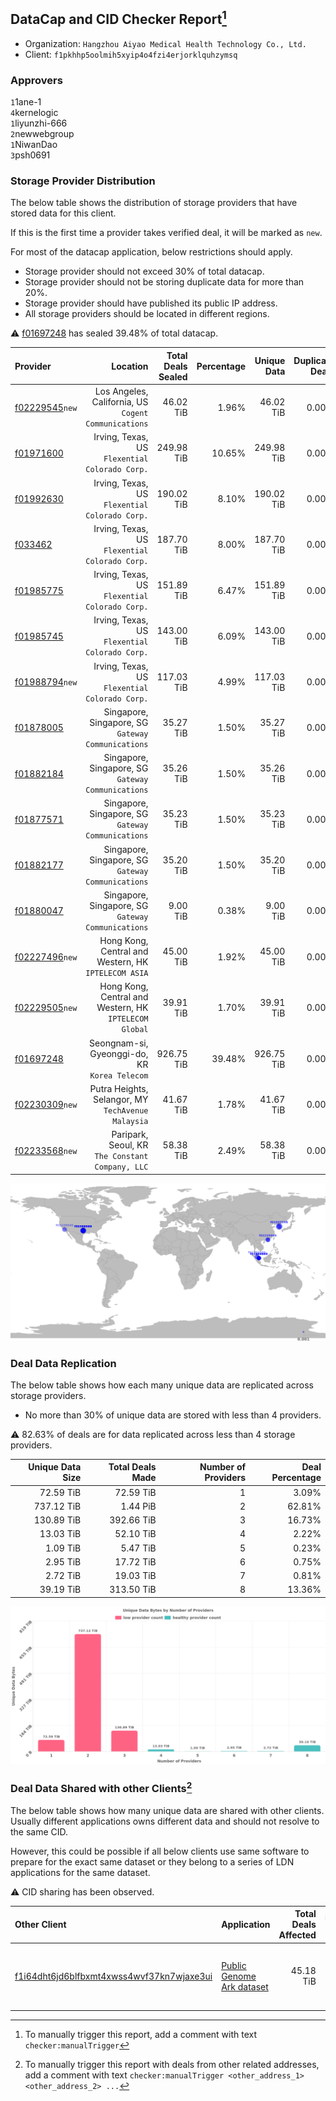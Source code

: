 ## DataCap and CID Checker Report[^1]
 - Organization: `Hangzhou Aiyao Medical Health Technology Co., Ltd.`
 - Client: `f1pkhhp5oolmih5xyip4o4fzi4erjorklquhzymsq`
### Approvers
`1`1ane-1<br/>`4`kernelogic<br/>`1`liyunzhi-666<br/>`2`newwebgroup<br/>`1`NiwanDao<br/>`3`psh0691

### Storage Provider Distribution
The below table shows the distribution of storage providers that have stored data for this client.

If this is the first time a provider takes verified deal, it will be marked as `new`.

For most of the datacap application, below restrictions should apply.
 - Storage provider should not exceed 30% of total datacap.
 - Storage provider should not be storing duplicate data for more than 20%.
 - Storage provider should have published its public IP address.
 - All storage providers should be located in different regions.

⚠️ [f01697248](https://filfox.info/en/address/f01697248) has sealed 39.48% of total datacap.

| Provider                                                    |                                                  Location | Total Deals Sealed | Percentage | Unique Data | Duplicate Deals |
| :---------------------------------------------------------- | --------------------------------------------------------: | -----------------: | ---------: | ----------: | --------------: |
| [f02229545](https://filfox.info/en/address/f02229545)`new`  |   Los Angeles, California, US<br/>`Cogent Communications` |          46.02 TiB |      1.96% |   46.02 TiB |           0.00% |
| [f01971600](https://filfox.info/en/address/f01971600)       |         Irving, Texas, US<br/>`Flexential Colorado Corp.` |         249.98 TiB |     10.65% |  249.98 TiB |           0.00% |
| [f01992630](https://filfox.info/en/address/f01992630)       |         Irving, Texas, US<br/>`Flexential Colorado Corp.` |         190.02 TiB |      8.10% |  190.02 TiB |           0.00% |
| [f033462](https://filfox.info/en/address/f033462)           |         Irving, Texas, US<br/>`Flexential Colorado Corp.` |         187.70 TiB |      8.00% |  187.70 TiB |           0.00% |
| [f01985775](https://filfox.info/en/address/f01985775)       |         Irving, Texas, US<br/>`Flexential Colorado Corp.` |         151.89 TiB |      6.47% |  151.89 TiB |           0.00% |
| [f01985745](https://filfox.info/en/address/f01985745)       |         Irving, Texas, US<br/>`Flexential Colorado Corp.` |         143.00 TiB |      6.09% |  143.00 TiB |           0.00% |
| [f01988794](https://filfox.info/en/address/f01988794)`new`  |         Irving, Texas, US<br/>`Flexential Colorado Corp.` |         117.03 TiB |      4.99% |  117.03 TiB |           0.00% |
| [f01878005](https://filfox.info/en/address/f01878005)       |     Singapore, Singapore, SG<br/>`Gateway Communications` |          35.27 TiB |      1.50% |   35.27 TiB |           0.00% |
| [f01882184](https://filfox.info/en/address/f01882184)       |     Singapore, Singapore, SG<br/>`Gateway Communications` |          35.26 TiB |      1.50% |   35.26 TiB |           0.00% |
| [f01877571](https://filfox.info/en/address/f01877571)       |     Singapore, Singapore, SG<br/>`Gateway Communications` |          35.23 TiB |      1.50% |   35.23 TiB |           0.00% |
| [f01882177](https://filfox.info/en/address/f01882177)       |     Singapore, Singapore, SG<br/>`Gateway Communications` |          35.20 TiB |      1.50% |   35.20 TiB |           0.00% |
| [f01880047](https://filfox.info/en/address/f01880047)       |     Singapore, Singapore, SG<br/>`Gateway Communications` |           9.00 TiB |      0.38% |    9.00 TiB |           0.00% |
| [f02227496](https://filfox.info/en/address/f02227496)`new`  |   Hong Kong, Central and Western, HK<br/>`IPTELECOM ASIA` |          45.00 TiB |      1.92% |   45.00 TiB |           0.00% |
| [f02229505](https://filfox.info/en/address/f02229505)`new`  | Hong Kong, Central and Western, HK<br/>`IPTELECOM Global` |          39.91 TiB |      1.70% |   39.91 TiB |           0.00% |
| [f01697248](https://filfox.info/en/address/f01697248)       |          Seongnam-si, Gyeonggi-do, KR<br/>`Korea Telecom` |         926.75 TiB |     39.48% |  926.75 TiB |           0.00% |
| [f02230309](https://filfox.info/en/address/f02230309)`new`  |     Putra Heights, Selangor, MY<br/>`TechAvenue Malaysia` |          41.67 TiB |      1.78% |   41.67 TiB |           0.00% |
| [f02233568](https://filfox.info/en/address/f02233568)`new`  |       Paripark, Seoul, KR<br/>`The Constant Company, LLC` |          58.38 TiB |      2.49% |   58.38 TiB |           0.00% |

<img src="https://raw.githubusercontent.com/data-preservation-programs/filplus-checker-assets/main/filecoin-project/filecoin-plus-large-datasets/issues/440/1688998594421.png"/>

### Deal Data Replication
The below table shows how each many unique data are replicated across storage providers.

- No more than 30% of unique data are stored with less than 4 providers.

⚠️ 82.63% of deals are for data replicated across less than 4 storage providers.

| Unique Data Size | Total Deals Made | Number of Providers | Deal Percentage |
| ---------------: | ---------------: | ------------------: | --------------: |
|        72.59 TiB |        72.59 TiB |                   1 |           3.09% |
|       737.12 TiB |         1.44 PiB |                   2 |          62.81% |
|       130.89 TiB |       392.66 TiB |                   3 |          16.73% |
|        13.03 TiB |        52.10 TiB |                   4 |           2.22% |
|         1.09 TiB |         5.47 TiB |                   5 |           0.23% |
|         2.95 TiB |        17.72 TiB |                   6 |           0.75% |
|         2.72 TiB |        19.03 TiB |                   7 |           0.81% |
|        39.19 TiB |       313.50 TiB |                   8 |          13.36% |

<img src="https://raw.githubusercontent.com/data-preservation-programs/filplus-checker-assets/main/filecoin-project/filecoin-plus-large-datasets/issues/440/1688998595189.png"/>

### Deal Data Shared with other Clients[^3]
The below table shows how many unique data are shared with other clients.
Usually different applications owns different data and should not resolve to the same CID.

However, this could be possible if all below clients use same software to prepare for the exact same dataset or they belong to a series of LDN applications for the same dataset.

⚠️ CID sharing has been observed.

| Other Client                                                                                                          | Application                                                                                               | Total Deals Affected | Unique CIDs | Approvers                                                                                           |
| :-------------------------------------------------------------------------------------------------------------------- | :-------------------------------------------------------------------------------------------------------- | -------------------: | ----------: | :-------------------------------------------------------------------------------------------------- |
| [f1i64dht6jd6blfbxmt4xwss4wvf37kn7wjaxe3ui](https://filfox.info/en/address/f1i64dht6jd6blfbxmt4xwss4wvf37kn7wjaxe3ui) | [Public Genome Ark dataset](https://github.com/filecoin-project/filecoin-plus-large-datasets/issues/1068) |            45.18 TiB |       1,460 | `1`1ane-1<br/>`1`cryptowhizzard<br/>`3`kernelogic<br/>`3`newwebgroup<br/>`1`NiwanDao<br/>`1`psh0691 |

[^1]: To manually trigger this report, add a comment with text `checker:manualTrigger`

[^2]: Deals from those addresses are combined into this report as they are specified with `checker:manualTrigger`

[^3]: To manually trigger this report with deals from other related addresses, add a comment with text `checker:manualTrigger <other_address_1> <other_address_2> ...`
